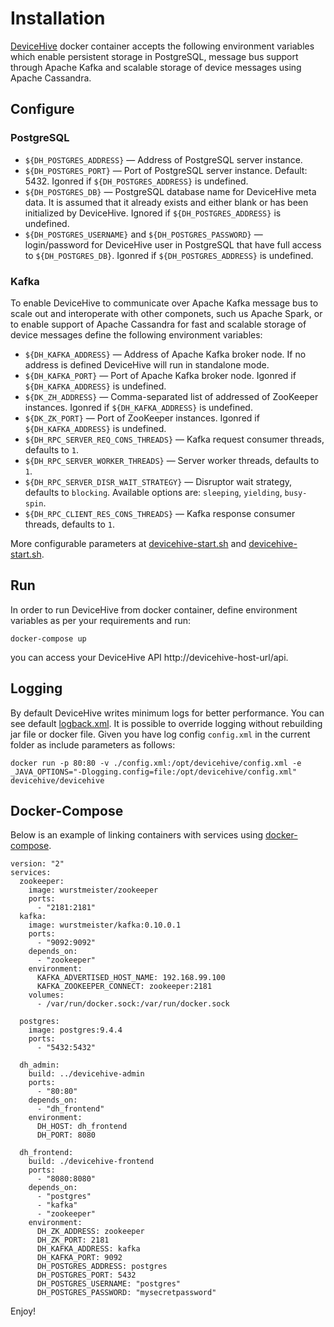# Installation
[DeviceHive](https://github.com/devicehive/devicehive-java-server) docker container accepts the following environment variables which enable persistent storage in PostgreSQL, message bus support through Apache Kafka and scalable storage of device messages using Apache Cassandra.

## Configure 
### PostgreSQL
* ```${DH_POSTGRES_ADDRESS}``` — Address of PostgreSQL server instance. 
* ```${DH_POSTGRES_PORT}``` — Port of PostgreSQL server instance. Default: 5432. Igonred if ```${DH_POSTGRES_ADDRESS}``` is undefined.
* ```${DH_POSTGRES_DB}``` — PostgreSQL database name for DeviceHive meta data. It is assumed that it already exists and either blank or has been initialized by DeviceHive. Ignored if ```${DH_POSTGRES_ADDRESS}``` is undefined.
* ```${DH_POSTGRES_USERNAME}``` and ```${DH_POSTGRES_PASSWORD}``` — login/password for DeviceHive user in PostgreSQL that have full access to ```${DH_POSTGRES_DB}```. Igonred if  ```${DH_POSTGRES_ADDRESS}``` is undefined.

### Kafka
To enable DeviceHive to communicate over Apache Kafka message bus to scale out and interoperate with other componets, such us Apache Spark, or to enable support of Apache Cassandra for fast and scalable storage of device messages define the following environment variables:
* ```${DH_KAFKA_ADDRESS}``` — Address of Apache Kafka broker node. If no address is defined DeviceHive will run in standalone mode.
* ```${DH_KAFKA_PORT}``` — Port of Apache Kafka broker node. Igonred if ```${DH_KAFKA_ADDRESS}``` is undefined.
* ```${DK_ZH_ADDRESS}``` — Comma-separated list of addressed of ZooKeeper instances. Igonred if ```${DH_KAFKA_ADDRESS}``` is undefined.
* ```${DK_ZK_PORT}``` — Port of ZooKeeper instances. Igonred if ```${DH_KAFKA_ADDRESS}``` is undefined.
* ```${DH_RPC_SERVER_REQ_CONS_THREADS}``` — Kafka request consumer threads, defaults to ```1```.
* ```${DH_RPC_SERVER_WORKER_THREADS}``` — Server worker threads, defaults to ```1```.
* ```${DH_RPC_SERVER_DISR_WAIT_STRATEGY}``` — Disruptor wait strategy, defaults to ```blocking```. Available options are: ```sleeping```, ```yielding```, ```busy-spin```.
* ```${DH_RPC_CLIENT_RES_CONS_THREADS}``` — Kafka response consumer threads, defaults to ```1```.

More configurable parameters at [devicehive-start.sh](devicehive-frontend/devicehive-start.sh) and [devicehive-start.sh](devicehive-backend/devicehive-start.sh).

## Run
In order to run DeviceHive from docker container, define environment variables as per your requirements and run:
```
docker-compose up
```
you can access your DeviceHive API http://devicehive-host-url/api. 


## Logging
By default DeviceHive writes minimum logs for better performance. You can see default [logback.xml](https://github.com/devicehive/devicehive-java-server/blob/development/src/main/resources/logback.xml).
It is possible to override logging without rebuilding jar file or docker file. Given you have log config `config.xml` in the current folder as include parameters as follows:
```
docker run -p 80:80 -v ./config.xml:/opt/devicehive/config.xml -e _JAVA_OPTIONS="-Dlogging.config=file:/opt/devicehive/config.xml" devicehive/devicehive
```

## Docker-Compose

Below is an example of linking containers with services using [docker-compose](https://docs.docker.com/compose/compose-file/#/version-2).
```
version: "2"
services:
  zookeeper:
    image: wurstmeister/zookeeper
    ports:
      - "2181:2181"
  kafka:
    image: wurstmeister/kafka:0.10.0.1
    ports:
      - "9092:9092"
    depends_on:
      - "zookeeper"
    environment:
      KAFKA_ADVERTISED_HOST_NAME: 192.168.99.100
      KAFKA_ZOOKEEPER_CONNECT: zookeeper:2181
    volumes:
      - /var/run/docker.sock:/var/run/docker.sock

  postgres:
    image: postgres:9.4.4
    ports:
      - "5432:5432"
 
  dh_admin:
    build: ../devicehive-admin
    ports: 
      - "80:80"
    depends_on:
      - "dh_frontend"
    environment:
      DH_HOST: dh_frontend
      DH_PORT: 8080 

  dh_frontend:
    build: ./devicehive-frontend
    ports:
      - "8080:8080"
    depends_on:
      - "postgres"
      - "kafka"
      - "zookeeper"
    environment:
      DH_ZK_ADDRESS: zookeeper
      DH_ZK_PORT: 2181
      DH_KAFKA_ADDRESS: kafka
      DH_KAFKA_PORT: 9092
      DH_POSTGRES_ADDRESS: postgres
      DH_POSTGRES_PORT: 5432
      DH_POSTGRES_USERNAME: "postgres"
      DH_POSTGRES_PASSWORD: "mysecretpassword"
```

Enjoy!




